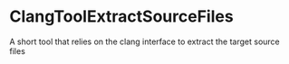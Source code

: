 # ClangToolExtractSourceFiles
A short tool that relies on the clang interface to extract the target source files
